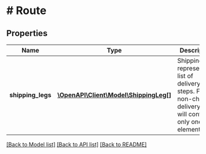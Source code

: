 # # Route

## Properties

Name | Type | Description | Notes
------------ | ------------- | ------------- | -------------
**shipping_legs** | [**\OpenAPI\Client\Model\ShippingLeg[]**](ShippingLeg.md) | ShippingLegs represent a list of delivery steps. For a non-chained delivery this will contain only one element. | [optional]

[[Back to Model list]](../../README.md#models) [[Back to API list]](../../README.md#endpoints) [[Back to README]](../../README.md)
